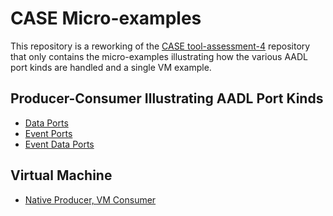 # CASE Micro-examples

This repository is a reworking of the [CASE tool-assessment-4](https://github.com/loonwerks/CASE/tree/master/TA5/tool-assessment-4) repository that only contains the micro-examples illustrating how the various AADL port kinds are handled and a single VM example. 

## Producer-Consumer Illustrating AADL Port Kinds

- [Data Ports](basic/test_data_port_periodic_domains/)
- [Event Ports](basic/test_event_data_port_periodic_domains/)
- [Event Data Ports](basic/test_event_data_port_periodic_domains/)

## Virtual Machine

- [Native Producer, VM Consumer](vm/test_event_data_port_periodic_domains_VM//receiver_vm/)